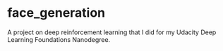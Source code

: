 # face_generation
A project on deep reinforcement learning that I did for my Udacity Deep Learning Foundations Nanodegree. 
